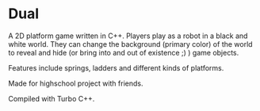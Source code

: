 # Dual
A 2D platform game written in C++. Players play as a robot in a black and white world. They can change the background (primary color) of the world to reveal and hide (or bring into and out of existence ;) ) game objects.

Features include springs, ladders and different kinds of platforms.

Made for highschool project with friends.

Compiled with Turbo C++.
